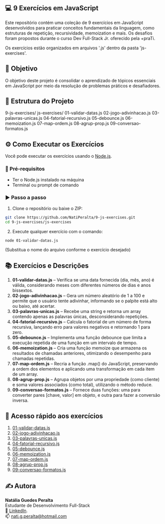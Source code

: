 ## 💻 9 Exercícios em JavaScript

Este repositório contém uma coleção de 9 exercícios em JavaScript desenvolvidos para praticar conceitos fundamentais da linguagem, como estruturas de repetição, recursividade, memoization e mais.
Os desafios foram propostos durante o curso Dev Full-Stack Jr. oferecido pela +praTi.

Os exercícios estão organizados em arquivos '.js' dentro da pasta 'js-exercises'.

## 🎯 Objetivo

O objetivo deste projeto é consolidar o aprendizado de tópicos essenciais em JavaScript por meio da resolução de problemas práticos e desafiadores.

## 📁 Estrutura do Projeto

9-js-exercises/
js-exercises/
01-validar-datas.js
02-jogo-adivinhacao.js
03-palavras-unicas.js
04-fatorial-recursivo.js
05-debounce.js
06-memoization.js
07-map-ordem.js
08-agrup-prop.js
09-conversao-formatos.js 

## ⚙️ Como Executar os Exercícios

Você pode executar os exercícios usando o [Node.js](https://nodejs.org/).

### 📌 Pré-requisitos

- Ter o Node.js instalado na máquina
- Terminal ou prompt de comando

### ▶️ Passo a passo

1. Clone o repositório ou baixe o ZIP:

```bash
git clone https://github.com/NatiPeralta/9-js-exercises.git
cd 9-js-exercises/js-exercises
```
2. Execute qualquer exercício com o comando:
```
node 01-validar-datas.js
```
(Substitua o nome do arquivo conforme o exercício desejado)

## 📚 Exercícios e Descrições
1. **01-validar-datas.js** – Verifica se uma data fornecida (dia, mês, ano) é válida, considerando meses com diferentes números de dias e anos bissextos.
2. **02-jogo-adivinhacao.js** – Gera um número aleatório de 1 a 100 e permite que o usuário tente adivinhar, informando se o palpite está alto ou baixo, até acertar.
3. **03-palavras-unicas.js** – Recebe uma string e retorna um array contendo apenas as palavras únicas, desconsiderando repetições.
4. **04-fatorial-recursivo.js** – Calcula o fatorial de um número de forma recursiva, lançando erro para valores negativos e retornando 1 para zero.
5. **05-debounce.js** – Implementa uma função debounce que limita a execução repetida de uma função em um intervalo de tempo.
6. **06-memoization.js** – Cria uma função memoize que armazena os resultados de chamadas anteriores, otimizando o desempenho para chamadas repetidas.
7. **07-map-ordem.js** – Recria a função .map() do JavaScript, preservando a ordem dos elementos e aplicando uma transformação em cada item de um array.
8. **08-agrup-prop.js** – Agrupa objetos por uma propriedade (como cliente) e soma valores associados (como total), utilizando o método reduce.
9. **09-conversao-formatos.js** – Fornece duas funções: uma para converter pares [chave, valor] em objeto, e outra para fazer a conversão inversa.

## 🔗 Acesso rápido aos exercícios

1. [01-validar-datas.js](./js-exercises/01-validar-datas.js)
2. [02-jogo-adivinhacao.js](./js-exercises/02-jogo-adivinhacao.js)
3. [03-palavras-unicas.js](./js-exercises/03-palavras-unicas.js)
4. [04-fatorial-recursivo.js](./js-exercises/04-fatorial-recursivo.js)
5. [05-debounce.js](./js-exercises/05-debounce.js)
6. [06-memoization.js](./js-exercises/06-memoization.js)
7. [07-map-ordem.js](./js-exercises/07-map-ordem.js)
8. [08-agrup-prop.js](./js-exercises/08-agrup-prop.js)
9. [09-conversao-formatos.js](./js-exercises/09-conversao-formatos.js)

## ✍️ Autora

**Natália Guedes Peralta**<br>
Estudante de Desenvolvimento Full-Stack<br>
🔗 [LinkedIn](linkedin.com/in/natália-peralta-7534ba198).<br>
📫 [nati.g.peralta@hotmail.com](mailto:nati.g.peralta@hotmail.com)
